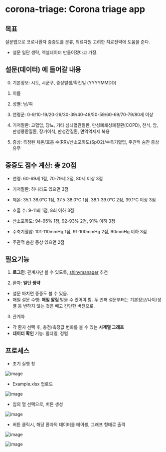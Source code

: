 # corona-triage: Corona triage app

## 목표 

설문앱으로 코로나환자 중증도를 분류, 의료자원 고려한 치료전략에 도움을 준다.
- 설문 일단 생략, 엑셀데이터 만들어졌다고 가정.


## 설문(데이터) 에 들어갈 내용 

0. 기본정보: 시도, 시군구, 증상발생/확진일 (YYYYMMDD)

1. 이름 

2. 성별: 남/여 

3. 연령군: 0-9/10-19/20-29/30-39/40-49/50-59/60-69/70-79/80세 이상

4. 기저질환: 고혈압, 당뇨, 기타 심뇌혈관질환, 만성폐쇄성폐질환(COPD), 천식, 암, 만성콩팥질환, 장기이식, 만성간질환, 면역억제제 복용

5. 증상: 측정된 체온/호흡 수(RR)/산소포화도(SpO2)/수축기혈압, 주관적 숨찬 증상 유무


## 중증도 점수 계산: 총 20점

- 연령: 60-69세 1점, 70-79세 2점, 80세 이상 3점

- 기저질환: 하나라도 있으면 3점

- 체온: 35.1-36.0℃ 1점, 37.5-38.0℃ 1점, 38.1-39.0℃ 2점, 39.1℃ 이상 3점

- 호흡 수: 9-11회 1점, 8회 이하 3점 

- 산소포화도: 94-95% 1점, 92-93% 2점, 91% 이하 3점

- 수축기혈압: 101-110mmHg 1점, 91-100mmHg 2점, 90mmHg 이하 3점

- 주관적 숨찬 증상 있으면 2점 


## 필요기능 

1. **로그인**: 관계자만 볼 수 있도록, [shinymanager](https://blog.zarathu.com/posts/2019-08-25-shinymanager/) 추천

2. 환자: **일단 생략** 
- 설문 마치면 중증도 볼 수 있음.
- 매일 설문 수행: **매일 알림** 받을 수 있어야 함. 두 번째 설문부터는 기본정보/나이/성별 등 변하지 않는 것은 빼고 간단한 버전으로.

3. 관계자 
- 각 환자 선택 후, 총점/측정값 변화를 볼 수 있는 **시계열 그래프**
- **데이터 확인** 기능: 필터링, 정렬 




## 프로세스

- 초기 실행 창

![image](https://user-images.githubusercontent.com/6457691/75626792-d40a5a80-5c0d-11ea-98ff-d35c1975e6f2.png)

- Example.xlsx 업로드

![image](https://user-images.githubusercontent.com/6457691/75626841-4d09b200-5c0e-11ea-9c5e-cf4ce4d18abe.png)

- 임의 열 선택으로, 버튼 생성

![image](https://user-images.githubusercontent.com/6457691/75626849-601c8200-5c0e-11ea-8d19-d2bb2a0636b5.png)

- 버튼 클릭시, 해당 환자의 데이터를 테이블, 그래프 형태로 출력

![image](https://user-images.githubusercontent.com/6457691/75626874-83473180-5c0e-11ea-827c-73645a5d56f0.png)

![image](https://user-images.githubusercontent.com/6457691/75626890-a671e100-5c0e-11ea-95b9-e25c28d277be.png)


